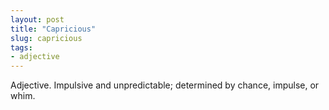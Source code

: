 ```yaml
---
layout: post
title: "Capricious"
slug: capricious
tags:
- adjective
---
```


Adjective. Impulsive and unpredictable; determined by chance, impulse, or whim.
